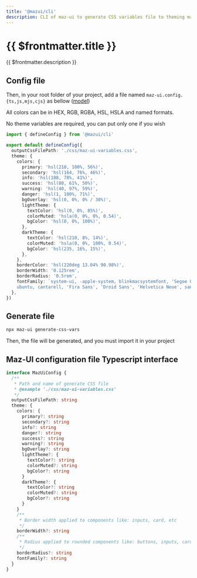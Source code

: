 ```yaml
---
title: '@mazui/cli'
description: CLI of maz-ui to generate CSS variables file to theming maz-ui
---
```


# {{ $frontmatter.title }}

{{ $frontmatter.description }}

## Config file

Then, in your root folder of your project, add a file named `maz-ui.config.{ts,js,mjs,cjs}` as bellow ([model](#maz-ui-configuration-file-typescript-interface))

All colors can be in HEX, RGB, RGBA, HSL, HSLA and named formats.

No theme variables are required, you can put only one if you wish

```ts
import { defineConfig } from '@mazui/cli'

export default defineConfig({
  outputCssFilePath: './css/maz-ui-variables.css',
  theme: {
    colors: {
      primary: 'hsl(210, 100%, 56%)',
      secondary: 'hsl(164, 76%, 46%)',
      info: 'hsl(188, 78%, 41%)',
      success: 'hsl(80, 61%, 50%)',
      warning: 'hsl(40, 97%, 59%)',
      danger: 'hsl(1, 100%, 71%)',
      bgOverlay: 'hsl(0, 0%, 0% / 30%)',
      lightTheme: {
        textColor: 'hsl(0, 0%, 85%)',
        colorMuted: 'hsla(0, 0%, 0%, 0.54)',
        bgColor: 'hsl(0, 0%, 100%)',
      },
      darkTheme: {
        textColor: 'hsl(210, 8%, 14%)',
        colorMuted: 'hsla(0, 0%, 100%, 0.54)',
        bgColor: 'hsl(235, 16%, 15%)',
      },
    },
    borderColor: 'hsl(220deg 13.04% 90.98%)',
    borderWidth: '0.125rem',
    borderRadius: '0.5rem',
    fontFamily: `system-ui, -apple-system, blinkmacsystemfont, 'Segoe UI', roboto, oxygen,
    ubuntu, cantarell, 'Fira Sans', 'Droid Sans', 'Helvetica Neue', sans-serif`,
  },
})
```

## Generate file

```bash
npx maz-ui generate-css-vars
```

Then, the file will be generated, and you must import it in your project

## Maz-UI configuration file Typescript interface

```ts
interface MazUiConfig {
  /**
   * Path and name of generate CSS file
   * @example './css/maz-ui-variables.css'
   */
  outputCssFilePath: string
  theme: {
    colors: {
      primary?: string
      secondary?: string
      info?: string
      danger?: string
      success?: string
      warning?: string
      bgOverlay?: string
      lightTheme?: {
        textColor?: string
        colorMuted?: string
        bgColor?: string
      }
      darkTheme?: {
        textColor?: string
        colorMuted?: string
        bgColor?: string
      }
    }
    /**
     * Border width applied to components like: inputs, card, etc
     */
    borderWidth?: string
    /**
     * Radius applied to rounded components like: buttons, inputs, card, etc.
     */
    borderRadius?: string
    fontFamily?: string
  }
}
```

